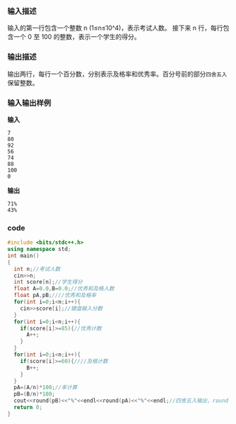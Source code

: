 ### 输入描述

输入的第一行包含一个整数 n (1≤n≤10^4)，表示考试人数。
接下来 n 行，每行包含一个 0 至 100 的整数，表示一个学生的得分。

### 输出描述

输出两行，每行一个百分数，分别表示及格率和优秀率。百分号前的部分`四舍五入`保留整数。

### 输入输出样例
**输入**

```
7
80
92
56
74
88
100
0
```

**输出**
```
71%
43%
```

### code
```c++
#include <bits/stdc++.h>
using namespace std;
int main()
{
  int n;//考试人数
  cin>>n;
  int score[n];//学生得分
  float A=0.0,B=0.0;//优秀和及格人数
  float pA,pB;////优秀和及格率
  for(int i=0;i<n;i++){
    cin>>score[i];//键盘输入分数
  }
  for(int i=0;i<n;i++){
    if(score[i]>=85){//优秀计数
      A++;
    }
  }
  for(int i=0;i<n;i++){
    if(score[i]>=60){////及格计数
      B++;
    }
  }
  pA=(A/n)*100;//率计算
  pB=(B/n)*100;
  cout<<round(pB)<<"%"<<endl<<round(pA)<<"%"<<endl;//四舍五入输出，round（）函数，四舍五入到整数。
  return 0;
}
```
